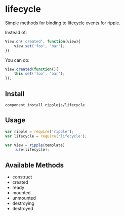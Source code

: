 # lifecycle

Simple methods for binding to lifecycle events for ripple.

Instead of:

```js
View.on('created', function(view){
    view.set('foo', 'bar');
})
```

You can do:

```js
View.created(function(){
    this.set('foo', 'bar');
});
```

## Install

```
component install ripplejs/lifecycle
```

## Usage

```js
var ripple = require('ripple');
var lifecycle = require('lifecycle');

var View = ripple(template)
    .use(lifecycle);
```

## Available Methods

* construct
* created
* ready
* mounted
* unmounted
* destroying
* destroyed